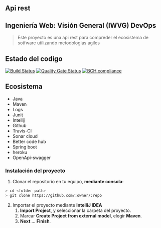 ## Api rest 
## Ingeniería Web: Visión General (IWVG) DevOps
> Este proyecto es una api rest para compreder el ecosistema de sotfware utilizando metodologias agiles

## Estado del codigo
[![Build Status](https://app.travis-ci.com/Dhernandez04/ecosystem-demo.svg?branch=develop)](https://app.travis-ci.com/Dhernandez04/ecosystem-demo)
[![Quality Gate Status](https://sonarcloud.io/api/project_badges/measure?project=com.empleados.app%3Acrud_empleados&metric=alert_status)](https://sonarcloud.io/summary/new_code?id=com.empleados.app%3Acrud_empleados)
[![BCH compliance](https://bettercodehub.com/edge/badge/Dhernandez04/ecosystem-demo?branch=develop)](https://bettercodehub.com/)
## Ecosistema
   * Java
   * Maven
   * Logs
   * Junit
   * Intellij
   * Github
   * Travis-CI
   * Sonar cloud
   * Better code hub
   * Spring boot
   * heroku
   * OpenApi-swagger
###  Instalación del proyecto
1. Clonar el repositorio en tu equipo, **mediante consola**:
```sh
> cd <folder path>
> git clone https://github.com/:owner/:repo
```
2. Importar el proyecto mediante **IntelliJ IDEA**
    1. **Import Project**, y seleccionar la carpeta del proyecto.
    1. Marcar **Create Project from external model**, elegir **Maven**.
    1. **Next** … **Finish**.